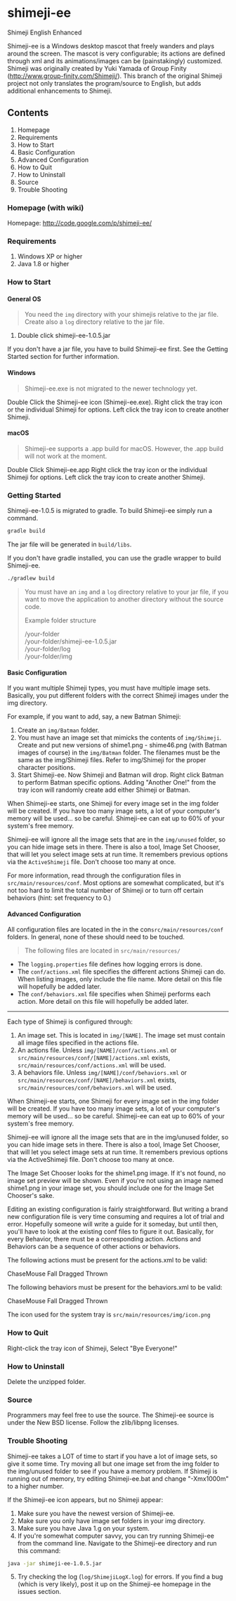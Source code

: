 shimeji-ee
==========

Shimeji English Enhanced

Shimeji-ee is a Windows desktop mascot that freely wanders and plays around the screen. 
The mascot is very configurable; its actions are defined through xml and its
animations/images can be (painstakingly) customized.  Shimeji was originally created
by Yuki Yamada of Group Finity (http://www.group-finity.com/Shimeji/).
This branch of the original Shimeji project not only translates the program/source
to English, but adds additional enhancements to Shimeji.

## Contents

1. Homepage
2. Requirements
3. How to Start
4. Basic Configuration
5. Advanced Configuration
6. How to Quit
7. How to Uninstall
8. Source
9. Trouble Shooting

### Homepage (with wiki)

Homepage: http://code.google.com/p/shimeji-ee/

### Requirements

1. Windows XP or higher
2. Java 1.8 or higher

### How to Start

#### General OS

> You need the `img` directory with your shimejis relative to the jar file. <br>
> Create also a `log` directory relative to the jar file.

1. Double click shimeji-ee-1.0.5.jar

If you don't have a jar file, you have to build Shimeji-ee first.
See the Getting Started section for further information.

#### Windows

> Shimeji-ee.exe is not migrated to the newer technology yet.

Double Click the Shimeji-ee icon (Shimeji-ee.exe).
Right click the tray icon or the individual Shimeji for options. 
Left click the tray icon to create another Shimeji.

#### macOS

> Shimeji-ee supports a .app build for macOS. However, the .app build will not work at the moment.

Double Click Shimeji-ee.app
Right click the tray icon or the individual Shimeji for options. 
Left click the tray icon to create another Shimeji.

### Getting Started

Shimeji-ee-1.0.5 is migrated to gradle. To build Shimeji-ee simply run a command.

```bash
gradle build
```

The jar file will be generated in `build/libs`.

If you don't have gradle installed, you can use the gradle wrapper to build Shimeji-ee.

```bash
./gradlew build
```

> You must have an `img` and a `log` directory relative to your jar file, if you want to move
> the application to another directory without the source code.
>
> Example folder structure
>
> /your-folder <br>
> /your-folder/shimeji-ee-1.0.5.jar <br>
> /your-folder/log <br>
> /your-folder/img

#### Basic Configuration

If you want multiple Shimeji types, you must have multiple image sets. 
Basically, you put different folders with the correct Shimeji images under the img directory.

For example, if you want to add, say, a new Batman Shimeji:

1. Create an `img/Batman` folder.
2. You must have an image set that mimicks the contents of `img/Shimeji`. 
Create and put new versions of shime1.png - shime46.png (with Batman images of course)
in the `img/Batman` folder. The filenames must be the same as the img/Shimeji files.
Refer to img/Shimeji for the proper character positions.
3. Start Shimeji-ee. Now Shimeji and Batman will drop. 
Right click Batman to perform Batman specific options. 
Adding "Another One!" from the tray icon will randomly create add either Shimeji or Batman.

When Shimeji-ee starts, one Shimeji for every image set in the img folder will be created. 
If you have too many image sets, a lot of your computer's memory will be used... so be careful.  Shimeji-ee can eat up to 60% of your system's free memory.  

Shimeji-ee will ignore all the image sets that are in the `img/unused` folder,
so you can hide image sets in there.  There is also a tool, Image Set Chooser,
that will let you select image sets at run time.
It remembers previous options via the `ActiveShimeji` file.
Don't choose too many at once.

For more information, read through the configuration files in `src/main/resources/conf`.
Most options are somewhat complicated, but it's not too hard to limit the total number of Shimeji or to turn off certain behaviors (hint: set frequency to 0.)

#### Advanced Configuration

All configuration files are located in the in the con`src/main/resources/conf` folders. 
In general, none of these should need to be touched.

> The following files are located in `src/main/resources/`

* The `logging.properties` file defines how logging errors is done.
* The `conf/actions.xml` file specifies the different actions Shimeji can do. 
When listing images, only include the file name. 
More detail on this file will hopefully be added later.
* The `conf/behaviors.xml` file specifies when Shimeji performs each action. 
More detail on this file will hopefully be added later.

***

Each type of Shimeji is configured through:

1. An image set.  This is located in `img/[NAME]`.
The image set must contain all image files specified in the actions file. 
2. An actions file.  Unless `img/[NAME]/conf/actions.xml` or
`src/main/resources/conf/[NAME]/actions.xml` exists,
`src/main/resources/conf/actions.xml` will be used.
3. A behaviors file.  Unless `img/[NAME]/conf/behaviors.xml` or
`src/main/resources/conf/[NAME]/behaviors.xml` exists,
`src/main/resources/conf/behaviors.xml` will be used.

When Shimeji-ee starts, one Shimeji for every image set in the img folder will be created.
If you have too many image sets, a lot of your computer's memory will be used... so be careful.  Shimeji-ee can eat up to 60% of your system's free memory.  

Shimeji-ee will ignore all the image sets that are in the img/unused folder,
so you can hide image sets in there.  There is also a tool, Image Set Chooser,
that will let you select image sets at run time.  It remembers previous options via
the ActiveShimeji file.  Don't choose too many at once.

The Image Set Chooser looks for the shime1.png image.
If it's not found, no image set preview will be shown.
Even if you're not using an image named shime1.png in your image set,
you should include one for the Image Set Chooser's sake.

Editing an existing configuration is fairly straightforward.
But writing a brand new configuration file is very time consuming and
requires a lot of trial and error.  Hopefully someone will write a guide
for it someday, but until then, you'll have to look at the existing conf
files to figure it out.  Basically, for every Behavior, there must be a corresponding action.  Actions and Behaviors can be a sequence of other actions or behaviors.

The following actions must be present for the actions.xml to be valid:

ChaseMouse
Fall
Dragged
Thrown

The following behaviors must be present for the behaviors.xml to be valid:

ChaseMouse
Fall
Dragged
Thrown

The icon used for the system tray is `src/main/resources/img/icon.png`

### How to Quit

Right-click the tray icon of Shimeji, Select "Bye Everyone!"

### How to Uninstall

Delete the unzipped folder.

### Source

Programmers may feel free to use the source.  The Shimeji-ee source is under the New BSD license.
Follow the zlib/libpng licenses.

### Trouble Shooting

Shimeji-ee takes a LOT of time to start if you have a lot of image sets, so give it some time.
Try moving all but one image set from the img folder to the img/unused folder to see if
you have a memory problem.  If Shimeji is running out of memory, try editing Shimeji-ee.bat
and change "-Xmx1000m" to a higher number.

If the Shimeji-ee icon appears, but no Shimeji appear:

1. Make sure you have the newest version of Shimeji-ee.
2. Make sure you only have image set folders in your img directory.
3. Make sure you have Java 1.g on your system.
4. If you're somewhat computer savvy, you can try running Shimeji-ee from the command line. 
Navigate to the Shimeji-ee directory and run this command:

```bash
java -jar shimeji-ee-1.0.5.jar
```

5. Try checking the log (`log/ShimejiLogX.log`) for errors.
If you find a bug (which is very likely), post it up on the
Shimeji-ee homepage in the issues section.